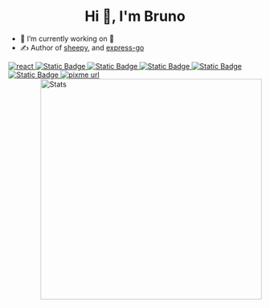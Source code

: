 
<h1 align="center">Hi 👋, I'm Bruno</h1>


- 🔭 I’m currently working on 🤫
- ✍️ Author of [sheepy](https://github.com/sheep-io/sheepy), and [express-go](https://github.com/BrunoCiccarino/express-go)

<a href="https://react.dev/">
    <!-- react -->
    <img alt="react" src="https://img.shields.io/badge/react-%2320232a.svg?style=for-the-badge&logo=react&logoColor=%2361DAFB"/>
</a>
<a href="https://go.dev/">
    <!--GoLang-->
  <img alt="Static Badge" src="https://img.shields.io/badge/golang-blue?style=for-the-badge&logo=go&logoColor=%2323238E">
</a>
<a href="https://www.java.com/pt-BR/">
    <img alt="Static Badge" src="https://img.shields.io/badge/java-brown?style=for-the-badge&logo=java&logoColor=%2323238E">
</a>
<a href="https://www.java.com/pt-BR/">
    <img alt="Static Badge" src="https://img.shields.io/badge/JavaScript-323330?style=for-the-badge&logo=javascript&logoColor=F7DF1E">
</a>
<a href="https://www.java.com/pt-BR/">
    <img alt="Static Badge" src="https://img.shields.io/badge/TypeScript-007ACC?style=for-the-badge&logo=typescript&logoColor=white">
</a>
<a href="https://www.java.com/pt-BR/">
    <img alt="Static Badge" src="https://img.shields.io/badge/SQLite-07405E?style=for-the-badge&logo=sqlite&logoColor=white">
</a>
<a href="https://www.pixme.bio/brunociccarino" target="_blank" rel="noopener noreferrer">
    <!-- PixMe -->
    <img alt="pixme url" src="https://img.shields.io/badge/donate%20on-pixme-1C1E26?style=for-the-badge&labelColor=1C1E26&color=28f4f4"/>
  </a> 

<img src="https://metrics.lecoq.io/BrunoCiccarino?template=classic&base.community=0&base.repositories=0&languages=1&base=header%2C%20activity%2C%20community%2C%20repositories%2C%20metadata&base.indepth=false&base.hireable=false&base.skip=false&languages=false&languages.limit=8&languages.threshold=0%25&languages.other=false&languages.colors=github&languages.sections=most-used&languages.indepth=false&languages.analysis.timeout=15&languages.analysis.timeout.repositories=7.5&languages.categories=markup%2C%20programming&languages.recent.categories=markup%2C%20programming&languages.recent.load=300&languages.recent.days=14&config.timezone=Brazil%2FRome&config.octicon=true" alt="Stats" width="440" align="right">

